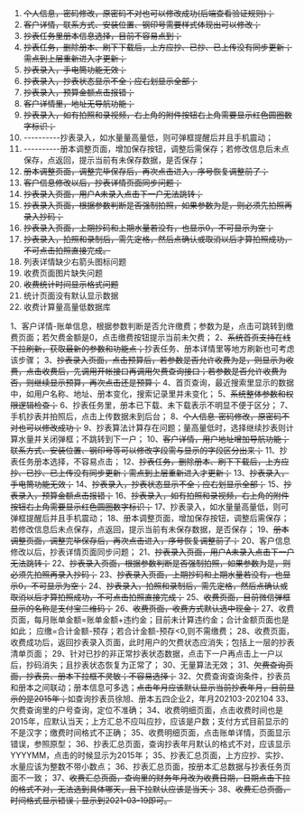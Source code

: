 1. ~~个人信息，密码修改，原密码不对也可以修改成功(后端查看验证规则)；~~
2. ~~客户详情，联系方式、安装位置、钢印号需要样式体现出可以修改；~~
3. ~~抄表任务里册本信息选择，目前不容易点到；~~
4. ~~抄表任务，删除册本、刷下下载后，上方应抄、已抄、已上传没有同步更新；需点到上层重新进入才更新；~~
5. ~~抄表录入，手电筒功能无效；~~
6. ~~抄表录入，抄表状态显示不全；应右划显示全部；~~
7. ~~抄表录入，预算金额点击报错；~~
8. ~~客户详情里，地址无导航功能；~~
9. ~~抄表录入，如有拍照和录视频，右上角的附件按钮右上角需要显示红色圆圈数字标识；~~
10. ----------抄表录入，如水量量高量低，则可弹框提醒后并且手机震动；
11. ----------册本调整页面，增加保存按钮，调整后需保存；若修改信息后未点保存，点返回，提示当前有未保存数据，是否保存；
12. ~~册本调整页面，调整完毕保存后，再次点击进入，序号恢复调整前了；~~
13. ~~客户信息修改以后，抄表详情页面同步问题；~~
14. ~~抄表录入页面，用户A未录入点击下一户无法跳转；~~
15. ~~抄表录入页面，根据参数判断是否强制拍照，如果参数为是，则必须先拍照再录入抄码；~~
16. ~~抄表录入页面，上期抄码和上期水量若没有，也显示0，不可显示为空；~~
17. ~~抄表录入，拍照和录制后，需先定格，然后点确认或取消以后才算拍照成功，不可点击拍照直接完成。~~
18. 列表详情缺少右箭头图标问题
19. 收费页面图片缺失问题
20. ~~收费统计时间显示格式问题~~
21. 统计页面没有默认显示数据
22. 收费计算量高量低数据库

1、客户详情-账单信息，根据参数判断是否允许缴费；参数为是，点击可跳转到缴费页面；若欠费金额是0，点击缴费按钮提示当前未欠费；
2、~~系统首页支持在线下拉刷新，获取最新的参数和功能点；~~抄表任务、册本详情里等地方刷新也可考虑该步骤；
3、~~抄表录入页面，点击预算后，若参数是否允许收费为是，则显示为收费，点击收费后，先调用开帐接口再调用欠费查询接口；若参数是否允许收费为否，则继续显示预算，再次点击还是预算；~~
4、首页查询，最近搜索里显示的数据中，如用户名称、地址、册本变化，搜索记录里并未变化；
5、~~系统整体参数和权限逻辑检查；~~
6、抄表任务里，册本已下载、未下载表示不明显不便于区分；
7、手机抄表并拍照后，点击上传数据未到后台；
8、~~个人信息-密码修改，原密码不对也可以修改成功；~~
9、抄表算法计算存在问题；量高量低时，选择继续抄表则计算水量并关闭弹框；不跳转到下一户；
10、~~客户详情，用户地址增加导航功能；联系方式、安装位置、钢印号等可以修改字段需与显示的字段区分出来；~~
11、抄表任务册本选择，不容易点击；
12、~~抄表任务，删除册本、刷下下载后，上方应抄、已抄、已上传没有同步更新；需点到上层重新进入才更新；~~
13、~~抄表录入，手电筒功能无效；~~
14、~~抄表录入，抄表状态显示不全；应右划显示全部；~~
15、~~抄表录入，预算金额点击报错；~~
16、~~抄表录入，如有拍照和录视频，右上角的附件按钮右上角需要显示红色圆圈数字标识；~~
17、抄表录入，如水量量高量低，则可弹框提醒后并且手机震动；
18、册本调整页面，增加保存按钮，调整后需保存；若修改信息后未点保存，点返回，提示当前有未保存数据，是否保存；
19、~~册本调整页面，调整完毕保存后，再次点击进入，序号恢复调整前了；~~
20、客户信息修改以后，抄表详情页面同步问题；
21、~~抄表录入页面，用户A未录入点击下一户无法跳转；~~
22、~~抄表录入页面，根据参数判断是否强制拍照，如果参数为是，则必须先拍照再录入抄码；~~
23、~~抄表录入页面，上期抄码和上期水量若没有，也显示0，不可显示为空；~~
24、~~抄表录入，拍照和录制后，需先定格，然后点确认或取消以后才算拍照成功，不可点击拍照直接完成；~~
25、~~收费页面，目前微信弹框显示的名称是支付宝二维码；~~
26、~~收费页面，收费方式默认选中现金；~~
27、收费页面，每月账单金额=账单金额+违约金；目前未计算违约金；合计金额页面也是如此；
应缴=合计金额-预存；若合计金额-预存<0,则不需缴费；
28、收费页面，收费成功后，返回抄表录入页面，此时用户的欠费状态应消失；包括上一层的抄表清单页面；
29、针对已抄的非正常抄表状态数据，点击下一户再点击上一户以后，抄码消失；且抄表状态恢复为正常了；
30、无量算法无效；
31、~~欠费查询页面，抄表员、册本下拉框不灵敏；不容易选择；~~
32、欠费查询查询条件，抄表员和册本之间联动；册本信息可多选；~~点击年月应该默认显示当前抄表年月，目前显示的是2015年；~~如查询抄表员徐旭、册本五四企业2，年月202103-202104
33、欠费查询里的户号查询，定位不准确；
34、收费明细页面，点击收费时间也是2015年，应默认当天；上方汇总不应叫应抄，应该是户数；支付方式目前显示的不是汉字；缴费时间格式不正确；
35、收费明细页面，点击账单详情，页面显示错误，参照原型；
36、抄表汇总页面，查询抄表年月默认的格式不对，应该显示YYYYMM，点击的时候显示为2015年；
35、抄表汇总页面，上方应抄、实抄、水量应该为整数不带小数点；
36、抄表汇总页面，按册本汇总数据与抄表任务页面不一致；
37、~~收费汇总页面，查询里的财务年月改为收费日期，日期点击下拉的格式不对，无法选到具体哪天，且下拉默认应该是当天；~~
38、~~收费汇总页面，时间格式显示错误；显示到2021-03-19即可。~~